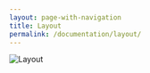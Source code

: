 ```yaml
---
layout: page-with-navigation
title: Layout
permalink: /documentation/layout/
---
```



![Layout](img/Layout.png)